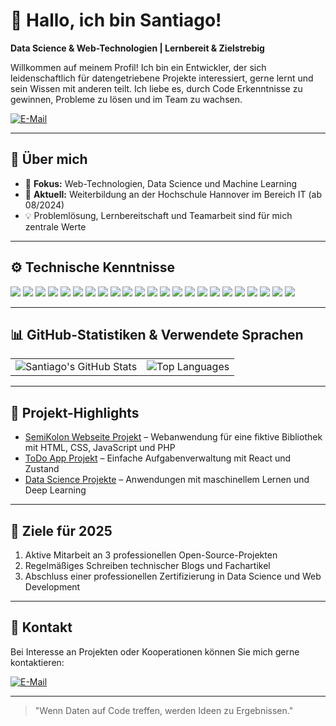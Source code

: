# 👋 Hallo, ich bin Santiago!

**Data Science & Web-Technologien | Lernbereit & Zielstrebig**

Willkommen auf meinem Profil! Ich bin ein Entwickler, der sich leidenschaftlich für datengetriebene Projekte interessiert, gerne lernt und sein Wissen mit anderen teilt. Ich liebe es, durch Code Erkenntnisse zu gewinnen, Probleme zu lösen und im Team zu wachsen.


[![E-Mail](https://img.shields.io/badge/-Email-red?style=flat-square&logo=Gmail&logoColor=white)](mailto:slopezotalvaro1712@gmail.com)

---

## 🧠 Über mich
- 🎯 **Fokus:** Web-Technologien, Data Science und Machine Learning
- 📖 **Aktuell:** Weiterbildung an der Hochschule Hannover im Bereich IT (ab 08/2024)
- 💡 Problemlösung, Lernbereitschaft und Teamarbeit sind für mich zentrale Werte

---

## ⚙️ Technische Kenntnisse
<p>
  <img src="https://img.shields.io/badge/Python-blue?style=for-the-badge&logo=python&logoColor=white" />
  <img src="https://img.shields.io/badge/NumPy-%23013243.svg?style=for-the-badge&logo=numpy&logoColor=white" />
  <img src="https://img.shields.io/badge/Pandas-%23150458.svg?style=for-the-badge&logo=pandas&logoColor=white" />
  <img src="https://img.shields.io/badge/Matplotlib-%23ffffff.svg?style=for-the-badge&logo=matplotlib&logoColor=black" />
  <img src="https://img.shields.io/badge/Seaborn-%2300CED1.svg?style=for-the-badge" />
  <img src="https://img.shields.io/badge/Scikit--Learn-%23F7931E.svg?style=for-the-badge&logo=scikit-learn&logoColor=white" />
  <img src="https://img.shields.io/badge/Machine%20Learning-%2300C853.svg?style=for-the-badge" />
  <img src="https://img.shields.io/badge/Statistics-%23FFD700.svg?style=for-the-badge" />
  <img src="https://img.shields.io/badge/Generative%20AI-%23606060.svg?style=for-the-badge" />
  <img src="https://img.shields.io/badge/GSS-%23007ACC.svg?style=for-the-badge" />
  <img src="https://img.shields.io/badge/SQL-%2300748F.svg?style=for-the-badge&logo=postgresql&logoColor=white" />
  <img src="https://img.shields.io/badge/MySQL-%234479A1.svg?style=for-the-badge&logo=mysql&logoColor=white" />
  <img src="https://img.shields.io/badge/MS%20SQL%20Server-%23CC2927.svg?style=for-the-badge&logo=microsoft-sql-server&logoColor=white" />
  <img src="https://img.shields.io/badge/Git-%23F05033.svg?style=for-the-badge&logo=git&logoColor=white" />
  <img src="https://img.shields.io/badge/GitHub-%23181717.svg?style=for-the-badge&logo=github&logoColor=white" />
  <img src="https://img.shields.io/badge/Linux-%23FCC624.svg?style=for-the-badge&logo=linux&logoColor=black" />
  <img src="https://img.shields.io/badge/Agile-%2300BFFF.svg?style=for-the-badge" />
  <img src="https://img.shields.io/badge/Jira-%230052CC.svg?style=for-the-badge&logo=jira&logoColor=white" />
  <img src="https://img.shields.io/badge/HTML5-%23E34F26.svg?style=for-the-badge&logo=html5&logoColor=white" />
  <img src="https://img.shields.io/badge/CSS3-%231572B6.svg?style=for-the-badge&logo=css3&logoColor=white" />
  <img src="https://img.shields.io/badge/PHP-%23777BB4.svg?style=for-the-badge&logo=php&logoColor=white" />
  <img src="https://img.shields.io/badge/JavaScript-%23F7DF1E.svg?style=for-the-badge&logo=javascript&logoColor=black" />
  <img src="https://img.shields.io/badge/React-%2361DAFB.svg?style=for-the-badge&logo=react&logoColor=black" />
</p>

---

## 📊 GitHub-Statistiken & Verwendete Sprachen
<table><tr>
<td><img src="https://github-readme-stats.vercel.app/api?username=santiagoLopez1712&show_icons=true&theme=tokyonight" alt="Santiago's GitHub Stats"/></td>
<td><img src="https://github-readme-stats.vercel.app/api/top-langs/?username=santiagoLopez1712&layout=compact&theme=tokyonight" alt="Top Languages" /></td>
</tr></table>

---

## 🌟 Projekt-Highlights

- [SemiKolon Webseite Projekt](https://github.com/onurozdemir35/Semikolon_Bibliothek) – Webanwendung für eine fiktive Bibliothek mit HTML, CSS, JavaScript und PHP
- [ToDo App Projekt](https://github.com/santiagoLopez1712/agent_project_with_gradio) – Einfache Aufgabenverwaltung mit React und Zustand
- [Data Science Projekte](https://github.com/onurozdemir35/Data-Science-Projects) – Anwendungen mit maschinellem Lernen und Deep Learning

---

## 🌟 Ziele für 2025
1. Aktive Mitarbeit an 3 professionellen Open-Source-Projekten
2. Regelmäßiges Schreiben technischer Blogs und Fachartikel
3. Abschluss einer professionellen Zertifizierung in Data Science und Web Development

---

## 🤝 Kontakt
Bei Interesse an Projekten oder Kooperationen können Sie mich gerne kontaktieren:

[![E-Mail](https://img.shields.io/badge/-Gmail-red?style=flat-square&logo=Gmail&logoColor=white)](mailto:slopezotalvaro1712@gmail.com)

---

> "Wenn Daten auf Code treffen, werden Ideen zu Ergebnissen."
